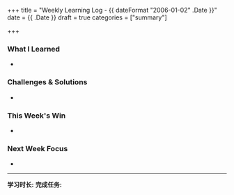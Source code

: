 +++
title = "Weekly Learning Log - {{ dateFormat "2006-01-02" .Date }}"
date = {{ .Date }}
draft = true
categories = ["summary"]

+++

### What I Learned
- 

### Challenges & Solutions
- 

### This Week's Win
- 

### Next Week Focus
- 

---
**学习时长:** 
**完成任务:**
